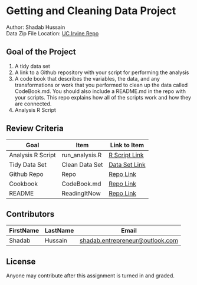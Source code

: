 # Getting and Cleaning Data Project
Author: Shadab Hussain <br />
Data Zip File Location: [UC Irvine Repo](https://d396qusza40orc.cloudfront.net/getdata%2Fprojectfiles%2FUCI%20HAR%20Dataset.zip "Clicking will download the data")

## Goal of the Project
1. A tidy data set 
2. A link to a Github repository with your script for performing the analysis 
3. A code book that describes the variables, the data, and any transformations or work that you performed to clean up the data called CodeBook.md. You should also include a README.md in the repo with your scripts. This repo explains how all of the scripts work and how they are connected.
4. Analysis R Script

## Review Criteria

Goal | Item | Link to Item
--- | --- | ---
Analysis R Script |  run_analysis.R |  [R Script Link](https://github.com/shadab-entrepreneur/DataScienceCoursera/new/master/GettingAndCleaningData/Project/Week3/run_analysis.R "run_analysis.R")
Tidy Data Set |  Clean Data Set |  [Data Set Link](https://github.com/shadab-entrepreneur/DataScienceCoursera/new/master/GettingAndCleaningData/Project/Week3/tidyData.txt "tidyData.txt")
Github Repo | Repo |  [Repo Link](https://github.com/shadab-entrepreneur/DataScienceCoursera/new/master/GettingAndCleaningData/ "Click to go to Repo")
Cookbook | CodeBook.md |  [Repo Link](https://github.com/shadab-entrepreneur/DataScienceCoursera/blob/master/GettingAndCleaningData/Project/Week3/CodeBook.md "CodeBook.md")
README | ReadingItNow |  [Repo Link](https://github.com/shadab-entrepreneur/DataScienceCoursera/new/master/GettingAndCleaningData/Project/Week3/README.md "README.md")

## Contributors

FirstName | LastName | Email
--- | --- | ---
Shadab |  Hussain |  <shadab.entrepreneur@outlook.com>

## License

Anyone may contribute after this assignment is turned in and graded.
